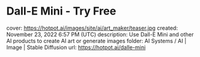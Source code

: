 # Dall-E Mini - Try Free

cover: https://hotpot.ai/images/site/ai/art_maker/teaser.jpg
created: November 23, 2022 6:57 PM (UTC)
description: Use Dall-E Mini and other AI products to create AI art or generate images
folder: AI Systems / AI | Image | Stable Diffusion
url: https://hotpot.ai/dalle-mini